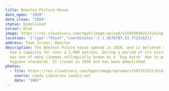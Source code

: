 ```yaml
---
title: Beeston Picture House
date_open: "1920"
date_close: "1959"
status: Demolished
colour: Blue
image: https://res.cloudinary.com/hpph/image/upload/v1595964822/hidinginplainsight/beestonpicturehouse.svg
location: '{"type":"Point","coordinates":[-1.5676787,53.7721162]}'
address: Town Street, Beeston
description: The Beeston Pcture house opened in 1920, and is believed to have
  had a capacity for over a 1,000 patrons. During a period of its existence, it
  was one of many cinemas colloquially known as a 'bug hutch' due to poor
  hygiene standards. It closed in 1959 and has been demolished.
photos:
  - file: https://res.cloudinary.com/hpph/image/upload/v1597312331/hidinginplainsight/Beeston_Picture_House_Leeds_Libraries_2011930_172728.jpg
    source: Leeds Libraries Leodis.net
    date: "1967"
---
```

